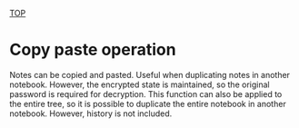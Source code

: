 [TOP](/document/iphone/topmenu.md)

# Copy paste operation

Notes can be copied and pasted.
Useful when duplicating notes in another notebook.
However, the encrypted state is maintained, so the original password is required for decryption.
This function can also be applied to the entire tree, so it is possible to duplicate the entire notebook in another notebook. However, history is not included.
